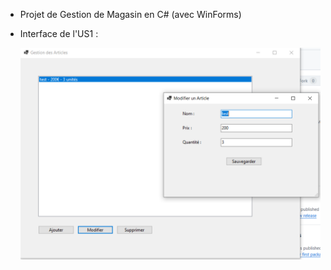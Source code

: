 - Projet de Gestion de Magasin en C# (avec WinForms)
- Interface de l'US1 :
     
     ![alt text](image.png)
